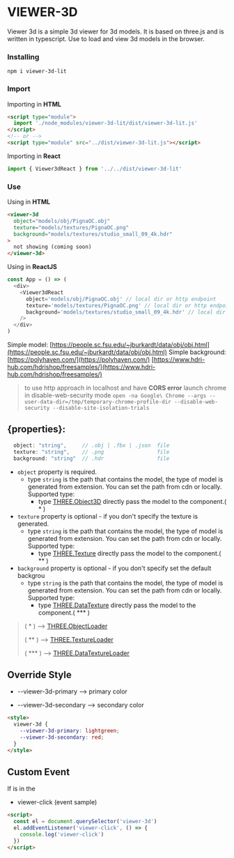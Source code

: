 # VIEWER-3D

Viewer 3d is a simple 3d viewer for 3d models. It is based on three.js and is written in typescript.
Use to load and view 3d models in the browser.

### Installing

`npm i viewer-3d-lit`

### Import

Importing in **HTML**

```html
<script type="module">
  import './node_modules/viewer-3d-lit/dist/viewer-3d-lit.js'
</script>
<!-- or -->
<script type="module" src="../dist/viewer-3d-lit.js"></script>
```

Importing in **React**

```javascript
import { Viewer3dReact } from '../../dist/viewer-3d-lit'
```

### Use

Using in **HTML**

```html
<viewer-3d
  object="models/obj/PignaOC.obj"
  texture="models/textures/PignaOC.png"
  background="models/textures/studio_small_09_4k.hdr"
>
  not showing (coming soon)
</viewer-3d>
```

Using in **ReactJS**

```javascript
const App = () => (
  <div>
    <Viewer3dReact
      object='models/obj/PignaOC.obj' // local dir or http endpoint
      texture='models/textures/PignaOC.png' // local dir or http endpoint
      background='models/textures/studio_small_09_4k.hdr' // local dir or http endpoint
    />
  </div>
)
```

Simple model:
[https://people.sc.fsu.edu/~jburkardt/data/obj/obj.html](https://people.sc.fsu.edu/~jburkardt/data/obj/obj.html)
Simple background:
[https://polyhaven.com/](https://polyhaven.com/)
[https://www.hdri-hub.com/hdrishop/freesamples/](https://www.hdri-hub.com/hdrishop/freesamples/)

> to use http approach in localhost and have **CORS error** launch chrome in disable-web-security mode
> `open -na Google\ Chrome --args --user-data-dir=/tmp/temporary-chrome-profile-dir --disable-web-security --disable-site-isolation-trials`

## {properties}:

```javascript
  object: "string",     // .obj | .fbx | .json  file
  texture: "string",    // .png                 file
  background: "string"  // .hdr                 file
```

- `object` property is required.
  - type `string` is the path that contains the model, the type of model is generated from extension. You can set the path from cdn or locally.
    Supported type:
    - type [THREE.Object3D](https://threejs.org/docs/index.html?q=Object3d#api/en/core/Object3D) directly pass the model to the component.( \* )
- `texture` property is optional - if you don't specify the texture is generated.
  - type `string` is the path that contains the model, the type of model is generated from extension. You can set the path from cdn or locally.
    Supported type:
    - type [THREE.Texture](https://threejs.org/docs/index.html?q=texture#api/en/textures/Texture) directly pass the model to the component.( \*\* )
- `background` property is optional - if you don't specify set the default backgrou
  - type `string` is the path that contains the model, the type of model is generated from extension. You can set the path from cdn or locally.
    Supported type:
    - type [THREE.DataTexture](https://threejs.org/docs/index.html?q=datatext#api/en/textures/DataTexture) directly pass the model to the component.( \*\*\* )

> ( \* ) --> [THREE.ObjectLoader](https://threejs.org/docs/#api/en/loaders/ObjectLoader)
>
> ( \*\* ) --> [THREE.TextureLoader](https://threejs.org/docs/#api/en/loaders/TextureLoader)
>
> ( \*\*\* ) --> [THREE.DataTextureLoader](https://threejs.org/docs/#api/en/loaders/DataTextureLoader)

## Override Style

- --viewer-3d-primary --> primary color

- --viewer-3d-secondary --> secondary color

```html
<style>
  viewer-3d {
    --viewer-3d-primary: lightgreen;
    --viewer-3d-secondary: red;
  }
</style>
```

## Custom Event

If is in the

- viewer-click (event sample)

```html
<script>
  const el = document.querySelector('viewer-3d')
  el.addEventListener('viewer-click', () => {
    console.log('viewer-click')
  })
</script>
```
